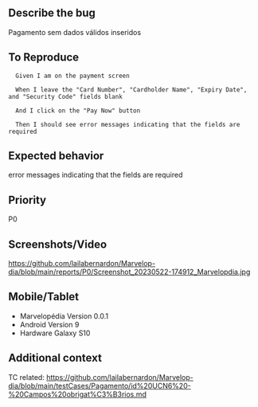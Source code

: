 ## Describe the bug
Pagamento sem dados válidos inseridos

## To Reproduce
      Given I am on the payment screen

      When I leave the "Card Number", "Cardholder Name", "Expiry Date", and "Security Code" fields blank

      And I click on the "Pay Now" button

      Then I should see error messages indicating that the fields are required

## Expected behavior
error messages indicating that the fields are required

## Priority
P0

## Screenshots/Video
https://github.com/lailabernardon/Marvelop-dia/blob/main/reports/P0/Screenshot_20230522-174912_Marvelopdia.jpg


## Mobile/Tablet
- Marvelopédia Version 0.0.1
- Android Version 9
- Hardware Galaxy S10

## Additional context
TC related: https://github.com/lailabernardon/Marvelop-dia/blob/main/testCases/Pagamento/id%20UCN6%20-%20Campos%20obrigat%C3%B3rios.md
